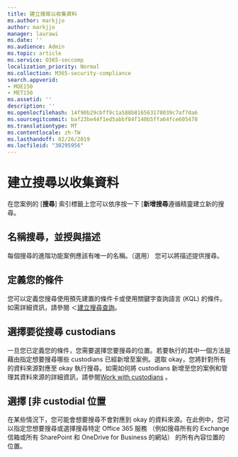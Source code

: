 ```yaml
---
title: 建立搜尋以收集資料
ms.author: markjjo
author: markjjo
manager: laurawi
ms.date: ''
ms.audience: Admin
ms.topic: article
ms.service: O365-seccomp
localization_priority: Normal
ms.collection: M365-security-compliance
search.appverid:
- MOE150
- MET150
ms.assetid: ''
description: ''
ms.openlocfilehash: 14f90b29cbff9c1a588b816563178039c7af7da6
ms.sourcegitcommit: baf23be44f1ed5abbf84f140b5ffa64fce605478
ms.translationtype: MT
ms.contentlocale: zh-TW
ms.lasthandoff: 02/26/2019
ms.locfileid: "30295956"
---
```

# <a name="create-a-search-to-collect-data"></a>建立搜尋以收集資料

在您案例的 [**搜尋**] 索引標籤上您可以依序按一下 [**新增搜尋**遵循精靈建立新的搜尋。

## <a name="name-your-search-and-give-description"></a>名稱搜尋，並授與描述

每個搜尋的進階功能案例應該有唯一的名稱。（選用） 您可以將描述提供搜尋。 

## <a name="define-your-conditions"></a>定義您的條件

您可以定義您搜尋使用預先建置的條件卡或使用關鍵字查詢語言 (KQL) 的條件。如需詳細資訊，請參閱 ＜[建立搜尋查詢](building-search-queries.md)。

## <a name="choose-the-custodians-to-search-from"></a>選擇要從搜尋 custodians

一旦您已定義您的條件，您需要選擇您要搜尋的位置。若要執行的其中一個方法是藉由指定想要搜尋哪些 custodians 已經新增至案例。選取 okay，您將針對所有的資料來源對應至 okay 執行搜尋。如需如何將 custodians 新增至您的案例和管理其資料來源的詳細資訊，請參閱[Work with custodians](managing-custodians.md) 。

## <a name="choose-non-custodial-locations"></a>選擇 [非 custodial 位置

在某些情況下，您可能會想要搜尋不會對應到 okay 的資料來源。在此例中，您可以指定您想要搜尋或選擇搜尋特定 Office 365 服務 （例如搜尋所有的 Exchange 信箱或所有 SharePoint 和 OneDrive for Business 的網站） 的所有內容位置的位置。